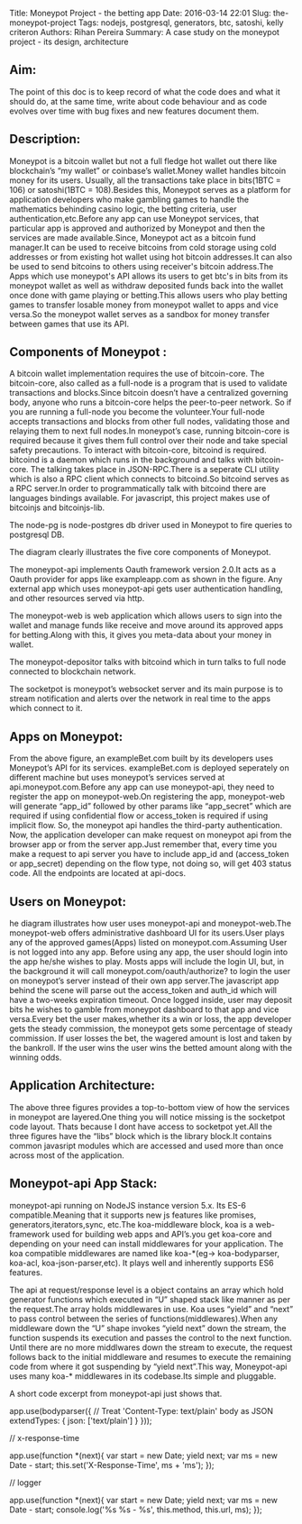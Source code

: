 Title: Moneypot Project - the betting app
Date: 2016-03-14 22:01
Slug: the-moneypot-project
Tags: nodejs, postgresql, generators, btc, satoshi, kelly criteron
Authors: Rihan Pereira
Summary: A case study on the moneypot project - its design, architecture

Aim:
--------
The point of this doc is to keep record of what the code does and what it should do,
at the same time, write about code behaviour and as code evolves over time with bug fixes and
new features document them.

Description:
----------------
Moneypot is a bitcoin wallet but not a full fledge hot wallet out there like blockchain’s “my wallet” or
coinbase’s wallet.Money wallet handles bitcoin money for its users. Usually, all the transactions take place
in bits(1BTC = 106) or satoshi(1BTC = 108).Besides this, Moneypot  serves as a platform for application
developers who make gambling games to handle the mathematics behinding casino logic, the betting criteria,
user authentication,etc.Before any app can use Moneypot services, that particular app is approved and
authorized  by Moneypot and then the services are made available.Since, Moneypot act as a bitcoin fund
manager.It can be used to receive bitcoins from cold storage using cold addresses or from existing hot
wallet using hot bitcoin addresses.It can also be used to send bitcoins to others using receiver's bitcoin
address.The Apps which use moneypot's API allows its users to get btc's in bits from its moneypot wallet as
well as withdraw deposited funds back into the wallet once done with game playing or betting.This allows
users who play betting games to transfer losable money from moneypot wallet to apps and vice versa.So the
moneypot wallet serves as a sandbox for money transfer between games that use its API.

Components of Moneypot :
----------------------------
A bitcoin wallet implementation requires the use of bitcoin-core. The bitcoin-core, also called as a
full-node is a program that is used to validate transactions and blocks.Since bitcoin doesn’t have a
centralized governing body, anyone who runs a bitcoin-core helps the peer-to-peer network. So if you are
running a full-node you become the volunteer.Your full-node accepts transactions and blocks from other full
nodes, validating those and relaying them to next full nodes.In moneypot’s case, running bitcoin-core is
required because it gives them full control over their node and take special safety precautions. To interact
with bitcoin-core, bitcoind is required. bitcoind is a daemon which runs in the background and talks with
bitcoin-core. The talking takes place in JSON-RPC.There is a seperate CLI utility which is also a RPC client
which connects to bitcoind.So bitcoind serves as a RPC server.In order to programmatically talk with bitcoind
there are languages bindings available. For javascript, this project makes use of bitcoinjs and bitcoinjs-lib.

The node-pg is node-postgres db driver used in Moneypot to fire queries to postgresql DB.

The diagram clearly illustrates the five core components of Moneypot.

The moneypot-api implements Oauth framework version 2.0.It acts as a Oauth provider for apps like
exampleapp.com as shown in the figure. Any external app which uses moneypot-api gets user authentication
handling, and other resources served via http.

The moneypot-web is web application which allows users to sign into the wallet and manage funds like receive
and move around its approved apps for betting.Along with this, it gives you meta-data about your money in
wallet.

The moneypot-depositor talks with bitcoind which in turn talks to full node connected to blockchain
network.

The socketpot is moneypot’s websocket server and its main purpose is to stream notification and alerts over
the network in real time to the apps which connect to it.

Apps on Moneypot:
--------------------

From the above figure,  an exampleBet.com built by its developers uses Moneypot’s API for its services.
exampleBet.com is deployed seperately on different machine but uses moneypot’s services served at
api.moneypot.com.Before any app can use moneypot-api, they need to register the app on moneypot-web.On
registering the app, moneypot-web will generate “app_id” followed by other params like “app_secret” which are
required if using confidential flow or access_token is required if using implicit flow. So, the moneypot api
handles the third-party authentication. Now, the application developer can make request on moneypot api from
the browser app or from the server app.Just remember that, every time you make a request to api server you
have to include app_id and (access_token or app_secret) depending on the flow type, not doing so, will get
403 status code. All the endpoints are  located at api-docs.


Users on Moneypot:
---------------------


he diagram illustrates how user uses moneypot-api and moneypot-web.The moneypot-web offers administrative
dashboard UI for its users.User plays any of the approved games(Apps) listed on moneypot.com.Assuming User
is not logged into any app. Before using any app, the user should login into the app he/she wishes to play.
Mosts apps will include the login UI, but, in the background it will call moneypot.com/oauth/authorize?<PARAMS>
to login the user on moneypot’s server instead of their own app server.The javascript app behind the scene will
parse out  the access_token and auth_id which will have a two-weeks expiration timeout. Once logged inside,
user may deposit bits he wishes to gamble from moneypot dashboard to that app and vice versa.Every bet the user
makes,whether its a win or loss, the app developer gets the steady commission, the moneypot gets some percentage
of steady commission. If user losses the bet, the wagered amount is lost and taken by the bankroll. If the user
wins the user wins the betted amount along with the winning odds.

Application Architecture:
----------------------------

The above three figures provides a top-to-bottom view of how the services in moneypot are layered.One thing you
will notice missing is the socketpot code layout. Thats because I dont have access to socketpot yet.All the three
figures have the “libs” block which is the library block.It contains common javasript modules which are accessed
and used more than once across most of the application.

Moneypot-api App Stack:
---------------------------

moneypot-api running on NodeJS instance version 5.x. Its ES-6 compatible.Meaning that it supports new js features
like promises, generators,iterators,sync, etc.The koa-middleware block, koa is a web-framework used for building
web apps and API’s.you get koa-core and depending on your need can install middlewares for your application. The
koa compatible middlewares are named like koa-*(eg-> koa-bodyparser, koa-acl, koa-json-parser,etc). It plays well
and inherently supports ES6 features.

The api at request/response level is a object contains an array which hold generator functions which executed in
“U” shaped stack like manner as per the request.The array holds middlewares in use. Koa uses “yield” and “next”
to pass control between the series of functions(middlewares).When any middleware down the “U” shape invokes “yield
next” down the stream, the function suspends its execution and passes the control to the next function. Until
there are no more middlwares down the stream to execute, the request follows back to the initial middleware and
resumes to execute the remaining code from where it got suspending by “yield next”.This way, Moneypot-api uses
many koa-* middlewares in its codebase.Its simple and pluggable.

A short code excerpt from moneypot-api just shows that.

app.use(bodyparser({
  // Treat 'Content-Type: text/plain' body as JSON
  extendTypes: { json: ['text/plain'] }
}));

// x-response-time

app.use(function *(next){
 var start = new Date;
 yield next;
 var ms = new Date - start;
 this.set('X-Response-Time', ms + 'ms');
});

// logger

app.use(function *(next){
 var start = new Date;
 yield next;
 var ms = new Date - start;
 console.log('%s %s - %s', this.method, this.url, ms);
});
